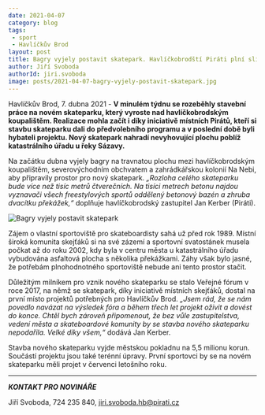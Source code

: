 ```yaml
---
date: 2021-04-07
category: blog
tags:
 - sport
 - Havlíčkův Brod
layout: post
title: Bagry vyjely postavit skatepark. Havlíčkobrodští Piráti plní slib svým voličům
author: Jiří Svoboda
authorId: jiri.svoboda
image: posts/2021-04-07-bagry-vyjely-postavit-skatepark.jpg
---
```


Havlíčkův Brod, 7. dubna 2021 - **V minulém týdnu se rozeběhly stavební práce na novém skateparku, který vyroste nad havlíčkobrodským koupalištěm. Realizace mohla začít i díky iniciativě místních Pirátů, kteří si stavbu skateparku dali do předvolebního programu a v poslední době byli hybateli projektu. Nový skatepark nahradí nevyhovující plochu poblíž katastrálního úřadu u řeky Sázavy.**

Na začátku dubna vyjely bagry na travnatou plochu mezi havlíčkobrodským koupalištěm, severovýchodním obchvatem a zahrádkářskou kolonií Na Nebi, aby připravily prostor pro nový skatepark. *„Rozloha celého skateparku bude více než tisíc metrů čtverečních. Na tisíci metrech betonu najdou vyznavači všech freestylových sportů oddělený betonový bazén a zhruba dvacítku překážek,“* doplňuje havlíčkobrodský zastupitel Jan Kerber (Piráti).

![Bagry vyjely postavit skatepark](https://a.pirati.cz/vysocina/img/posts/2021-04-07-bagry-vyjely-postavit-skatepark-prace.jpg)

Zájem o vlastní sportoviště pro skateboardisty sahá už před rok 1989. Místní široká komunita skejťáků si na své zázemí a sportovní svatostánek musela počkat až do roku 2002, kdy byla v centru města u katastrálního úřadu vybudována asfaltová plocha s několika překážkami. Záhy však bylo jasné, že potřebám plnohodnotného sportoviště nebude ani tento prostor stačit. 

Důležitým milníkem pro vznik nového skateparku se stalo Veřejné fórum v roce 2017, na němž se skatepark, díky iniciativě místních skejťáků, dostal na první místo projektů potřebných pro Havlíčkův Brod. *„Jsem rád, že se nám povedlo navázat na výsledek fóra a během třech let projekt oživit a dovést do konce. Chtěl bych zároveň připomenout, že bez vůle zastupitelstva, vedení města a skateboardové komunity by se stavba nového skateparku nepodařila. Velké díky všem,“* dodává Jan Kerber.

Stavba nového skateparku vyjde městskou pokladnu na 5,5 milionu korun. Součástí projektu jsou také terénní úpravy. První sportovci by se na novém skateparku měli projet v červenci letošního roku. 

---

***KONTAKT PRO NOVINÁŘE*** 

Jiří Svoboda, 724 235 840, <jiri.svoboda.hb@pirati.cz>
